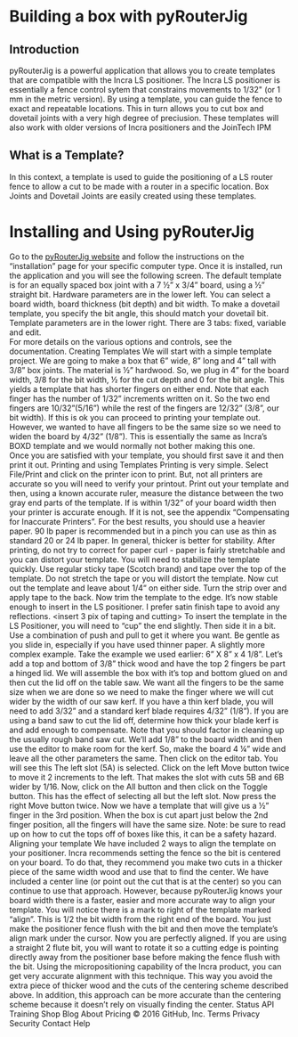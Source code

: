 # Building a box with pyRouterJig
## Introduction
pyRouterJig is a powerful application that allows you to create templates that are compatible with the Incra LS positioner. The Incra LS positioner is essentially a fence control sytem that constrains movements to 1/32" (or 1 mm in the metric version).  By using a template, you can guide the fence to exact and repeatable locations. This in turn allows you to cut box and dovetail joints with a very high degree of preciusion.  These templates will also work with older versions of Incra positioners and the JoinTech IPM
## What is a Template?
In this context, a template is used to guide the positioning of a LS router fence to allow a cut to be made with a router in a specific location.  Box Joints and Dovetail Joints are easily created using  these templates.
# Installing and Using pyRouterJig
Go to the [pyRouterJig website](http://lowrie.github.io/pyRouterJig/) and follow the instructions on the “installation” page for your specific computer type. Once it is installed, run the application and you will see the following screen.
<screenshot>
The default template is for an equally spaced box joint with a 7 ½” x 3/4” board, using a ½” straight bit. 
Hardware parameters are in the lower left.  You can select a board width, board thickness (bit depth) and bit width.  To make a dovetail template, you specify the bit angle, this should match your dovetail bit. Template parameters are in the lower right. There are 3 tabs: fixed, variable and edit.  
For more details on the various options and controls, see the documentation.
Creating Templates
We will start with a simple template project.  We are going to make a box that 6” wide, 8” long and 4” tall with 3/8” box joints. The material is ½” hardwood.  So, we plug in 4” for the board width, 3/8 for the bit width, ½ for the cut depth and 0 for the bit angle.  This yields a template that has shorter fingers on either end. 
<screen shot>
Note that each finger has the number of 1/32” increments written on it. So the two end fingers are 10/32”(5/16”) while the rest of the fingers are 12/32” (3/8”, our bit width). If this is ok you can proceed to printing your template out.  However, we wanted to have all fingers to be the same size so we need to widen the board by 4/32” (1/8”).
<screen shot>
This is essentially the same as Incra’s BOXD <double check> template and we would normally not bother making this one.  
Once you are satisfied with your template, you should first save it and then print it out.
Printing and using Templates
Printing is very simple.  Select File/Print and click on the printer icon to print. But, not all printers are accurate so you will need to verify your printout.  Print out your template and then, using a known accurate ruler, measure the distance between the two gray end parts of the template. If is within 1/32” of your board width then your printer is accurate enough.  If it is not, see the appendix “Compensating for Inaccurate Printers”.
For the best results, you should use a heavier paper.  90 lb paper is recommended but in a pinch you can use as thin as standard 20 or 24 lb paper. In general, thicker is better for stability. After printing, do not try to correct for paper curl - paper is fairly stretchable and you can distort your template. You will need to stabilize the template quickly.  Use regular sticky tape (Scotch brand) and tape over the top of the template.  Do not stretch the tape or you will distort the template. Now cut out the template and leave about 1/4“ on either side. Turn the strip over and apply tape to the back.  Now trim the template to the edge. It’s now stable enough to insert in the LS positioner. I prefer satin finish tape to avoid any reflections.
<insert  3 pix of taping and cutting>
To insert the template in the LS Positioner, you will need to “cup” the end slightly.  Then side it in a bit.  Use a combination of push and pull to get it where you want. Be gentle as you slide in, especially if you have used thinner paper.
A slightly more complex example.
Take the example we used earlier: 6” X 8” x 4 1/8”.  Let’s add a top and bottom of 3/8” thick wood and have the top 2 fingers be part a hinged lid. We will assemble the box with it’s top and bottom glued on and then cut the lid off on the table saw.  We want all the fingers to be the same size when we are done so we need to make the finger where we will cut wider by the width of our saw kerf.  If you have a thin kerf blade, you will need to add 3/32” and a standard kerf blade requires 4/32” (1/8”). If you are using a band saw to cut the lid off, determine how thick your blade kerf is and add enough to compensate. Note that you should factor in cleaning up the usually rough band saw cut.  We’ll add 1/8” to the board width and then use the editor to make room for the kerf.
So, make the board 4 ¼” wide and leave all the other parameters the same.  Then click on the editor tab.  You will see this
<insert screen shot>
The left slot (5A) is selected. Click on the left Move button twice to move it 2 increments to the left.  That makes the slot with cuts 5B and 6B wider by 1/16. 
<insert screen shot>
Now, click on the All button and then click on the Toggle button. This has the effect of selecting all but the left slot.  Now press the right Move button twice.
<insert screen shot>
Now we have a template that will give us a ½” finger in the 3rd position.  When the box is cut apart just below the 2nd finger position, all the fingers will have the same size. Note: be sure to read up on how to cut the tops off of boxes like this, it can be a safety hazard.
Aligning your template
We have included 2 ways to align the template on your positioner.  Incra recommends setting the fence so the bit is centered on your board. To do that, they recommend you make two cuts in a thicker piece of the same width wood and use that to find the center. We have included a center line (or point out the cut that is at the center) so you can continue to use that approach.
However, because pyRouterJig knows your board width there is a faster, easier and more accurate way to align your template. You will notice there is a mark to right of the template marked “align”.  This is 1/2 the bit width from the right end of the board. You just make the positioner fence flush with the bit and then move the template’s align mark under the cursor. Now you are perfectly aligned.  If you are using a straight 2 flute bit, you will want to rotate it so a cutting edge is pointing directly away from the positioner base before making the fence flush with the bit. Using the micropositioning capability of the Incra product, you can get very accurate alignment with this technique. This way you avoid the extra piece of thicker wood and the cuts of the centering scheme described above. In addition, this approach can be more accurate than the centering scheme because it doesn’t rely on visually finding the center.
<some pix showing this>
Status API Training Shop Blog About Pricing
© 2016 GitHub, Inc. Terms Privacy Security Contact Help
